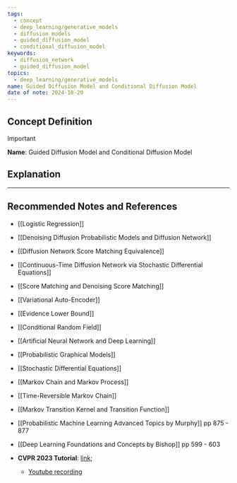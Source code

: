 ```yaml
---
tags:
  - concept
  - deep_learning/generative_models
  - diffusion_models
  - guided_diffusion_model
  - conditional_diffusion_model
keywords:
  - diffusion_network
  - guided_diffusion_model
topics:
  - deep_learning/generative_models
name: Guided Diffusion Model and Conditional Diffusion Model
date of note: 2024-10-20
---
```


## Concept Definition

>[!important]
>**Name**: Guided Diffusion Model and Conditional Diffusion Model



## Explanation





-----------
##  Recommended Notes and References


- [[Logistic Regression]]


- [[Denoising Diffusion Probabilistic Models and Diffusion Network]]
- [[Diffusion Network Score Matching Equivalence]]
- [[Continuous-Time Diffusion Network via Stochastic Differential Equations]]
- [[Score Matching and Denoising Score Matching]]
- [[Variational Auto-Encoder]]
- [[Evidence Lower Bound]]


- [[Conditional Random Field]]
- [[Artificial Neural Network and Deep Learning]]
- [[Probabilistic Graphical Models]]
- [[Stochastic Differential Equations]]
- [[Markov Chain and Markov Process]]
- [[Time-Reversible Markov Chain]]
- [[Markov Transition Kernel and Transition Function]]


- [[Probabilistic Machine Learning Advanced Topics by Murphy]] pp 875 - 877
- [[Deep Learning Foundations and Concepts by Bishop]] pp 599 - 603
- **CVPR 2023 Tutorial**: [link](https://cvpr2023-tutorial-diffusion-models.github.io);
	- [Youtube recording](https://www.youtube.com/watch?v=1d4r19GEVos)